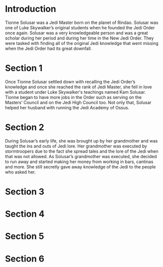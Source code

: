 # Introduction

Tionne Solusar was a Jedi Master born on the planet of Rindao.
Solusar was one of Luke Skywalker’s original students when he founded the Jedi Order once again.
Solusar was a very knowledgeable person and was a great scholar during her period and during her time in the New Jedi Order.
They were tasked with finding all of the original Jedi knowledge that went missing when the Jedi Order had its great downfall.

# Section 1

Once Tionne Solusar settled down with recalling the Jedi Order’s knowledge and once she reached the rank of Jedi Master, she fell in love with a student under Luke Skywalker's teachings named Kam Solusar.
Tionne began to have more jobs in the Order such as serving on the Masters’ Council and on the Jedi High Council too.
Not only that, Solusar helped her husband with running the Jedi Academy of Ossus.

# Section 2

During Solusar’s early life, she was brought up by her grandmother and was taught the ins and outs of Jedi lore.
Her grandmother was executed by stormtroopers due to the fact she spread tales and the lore of the Jedi when that was not allowed.
As Solusar’s grandmother was executed, she decided to run away and started making her money from working in bars, cantinas and more.
She still secretly gave away knowledge of the Jedi to the people who asked her.

# Section 3

# Section 4

# Section 5

# Section 6
